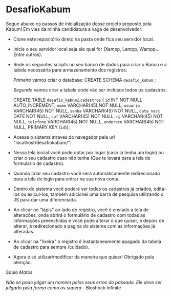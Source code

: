# DesafioKabum

Segue abaixo os passos de inicialização desse projeto proposto pela Kabum! Em vies da minha candidatura a vaga de desenvolvedor:

- Clone este repositório direto na pasta onde fica seu servidor local.
- Inicie o seu servidor local seja ele qual for (Xampp, Lampp, Wampp... Entre outros).
- Rode os seguintes scripts no seu banco de dados para criar o Banco e a tabela necessária para armazenamento dos registros:

    *Primeiro* vamos criar o database: CREATE SCHEMA `desafio_kabum` ;

    *Segundo* vamos criar a tabela onde vão ser inclusos todos os cadastros: 

    CREATE TABLE `desafio_kabum2`.`cadastros` (
        `id` INT NOT NULL AUTO_INCREMENT,
        `nome` VARCHAR(45) NOT NULL,
        `usuario` VARCHAR(45) NOT NULL,
        `senha` VARCHAR(45) NOT NULL,
        `data_nasc` DATE NOT NULL,
        `cpf` VARCHAR(45) NOT NULL,
        `rg` VARCHAR(45) NOT NULL,
        `telefone` VARCHAR(45) NOT NULL,
        `endereco` VARCHAR(45) NOT NULL,
        PRIMARY KEY (`id`));

- Acesse o sistema atraves do navegador pela url "localhost/desafiokabum/".
- Nessa tela inicial você pode optar por logar (caso já tenha um login) ou criar o seu cadastro caso não tenha (Que te levará para a tela de formulario de cadastro).
- Quando criar seu cadastro você será automaticamente redirecionado para a tela de login para entrar na sua nova conta.
- Dentro do sistema você poderá ver todos os cadastros já criados, editá-los ou exlcui-los, também adicionei uma barra de pesquisa utilizando o JS para dar uma diferenciada.
- Ao clicar no "lápis" ao lado do registro, você é enviado a tela de alterações, onde abrirá o formulário de cadastro com todas as informações preenchidas e você pode alterar o que quiser, e depois de alterar, é redirecionado a pagina do sistema com as informações já alteradas.
- Ao clicar na "lixeira" o registro é instantaneamente apagado da tabela de cadastro para sempre (cuidado).
- Agora é só utilizar/modificar da maneira que quiser! Obrigado pela atenção.

*Saulo Matos* 

*Não se pode julgar um homem pelos seus erros do passado. Ele deve ser julgado pela forma como os supera* - Bioshock Infinite
